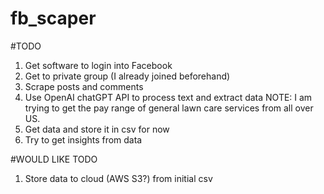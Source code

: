 # fb_scaper

#TODO
1. Get software to login into Facebook
2. Get to private group (I already joined beforehand)
3. Scrape posts and comments
4. Use OpenAI chatGPT API to process text and extract data 
NOTE: I am trying to get the pay range of general lawn care services from all over US.
5. Get data and store it in csv for now
6. Try to get insights from data

#WOULD LIKE TODO
1. Store data to cloud (AWS S3?) from initial csv
